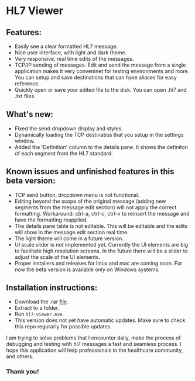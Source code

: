 # HL7 Viewer


## Features:

* Easily see a clear formatted HL7 message.
* Nice user interface, with light and dark theme.
* Very responsive, real time edits of the messages.
* TCP/IP sending of messages. Edit and send the message from a single application makes it very conveninet
for testing environments and more. You can setup and save destinations that can have aliases for easy 
reference.
* Quickly open or save your edited file to the disk. You can open .hl7 and .txt files. 

## What's new:

* Fixed the send dropdown display and styles. 
* Dynamically loading the TCP destinatios that you setup in the settings window.
* Added the 'Definition' column to the details pane. It shows the definiton of each segment from the HL7 standard.

## Known issues and unfinished features in this beta version:

* TCP send button, dropdown menu is not functional.
* Editing beyond the scope of the original message (adding new segments from the message edit section) 
will not apply the correct formatting. Workaround: ctrl-a, ctrl-c, ctrl-v to reinsert the message and
have the formatting reapplied.
* The details pane table is not editable. This will be editable and the edits will show in the message 
edit section real time.
* The light theme will come in a future version.
* UI scale slider is not implemented yet. Currently the UI elements are big to facilitate high resolution
screens. In the future there will be a slider to adjust the scale of the UI elements.
* Proper installers and releases for linux and mac are coming soon. For now the beta version is available 
only on Windows systems.

## Installation instructions:

* Download the .rar [file](./packages/).
* Extract to a folder.
* Run `hl7-viewer.exe`.
* This version does not yet have automatic updates. Make sure to check this repo regurarly for 
possible updates.


I am trying to solve problems that I encounter daily, make the process of debugging and testing 
with hl7 messages a fast and seamless process. I hope this application will help professionals 
in the healthcare community, and others.

### Thank you!

